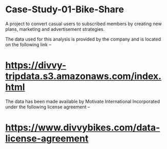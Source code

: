 # Case-Study-01-Bike-Share
A project to convert casual users to subscribed members by creating new plans, marketing and advertisement strategies.

The data used for this analysis is provided by the company and is located on the following link – 
# https://divvy-tripdata.s3.amazonaws.com/index.html

The data has been made available by Motivate International Incorporated under the following license agreement – 
# https://www.divvybikes.com/data-license-agreement

